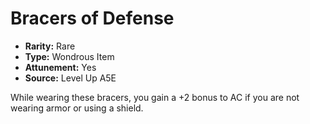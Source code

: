 
# Bracers of Defense

* **Rarity:** Rare
* **Type:** Wondrous Item
* **Attunement:** Yes
* **Source:** Level Up A5E


While wearing these bracers, you gain a +2 bonus to AC if you are not wearing armor or using a shield.
